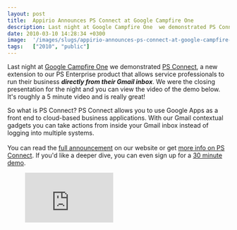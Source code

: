 ```yaml
---
layout: post
title:  Appirio Announces PS Connect at Google Campfire One
description: Last night at Google Campfire One  we demonstrated PS Connect , a new extension to our PS Enterprise product that allows service professionals to run their business directly from their Gmail inbox. We were the closing presentation for the night and you can view the video of the demo below. Its roughly a 5 minute video and is really great!  So what is PS Connect? PS Connect allows you to use Google Apps as a front end to cloud-based business applications. With our Gmail contextual gadgets you can
date: 2010-03-10 14:28:34 +0300
image:  '/images/slugs/appirio-announces-ps-connect-at-google-campfire-one.jpg'
tags:   ["2010", "public"]
---
```

<p>Last night at <a href="http://code.google.com/campfire/">Google Campfire One</a> we demonstrated <a href="http://www.appirio.com/products/PSEconnect.php" target="_blank">PS Connect</a>, a new extension to our PS Enterprise product that allows service professionals to run their business <strong><em>directly from their Gmail inbox</em></strong>. We were the closing presentation for the night and you can view the video of the demo below. It's roughly a 5 minute video and is really great!</strong></p>
<p>So what is PS Connect? PS Connect allows you to use Google Apps as a front end to cloud-based business applications. With our Gmail contextual gadgets you can take actions from inside your Gmail inbox instead of logging into multiple systems.<br /><br />You can read the <a href="http://blog.appirio.com/2010/03/google-campfire-one-enterprise-apps-get.html" target="_blank">full announcement</a> on our website or get <a href="http://www.appirio.com/products/PSEconnect.php" target="_blank">more info on PS Connect</a>. If you'd like a deeper dive, you can even sign up for a <a href="http://thecloud.appirio.com/PSE-Demo.html" target="_blank">30 minute demo</a>.</p>
<figure class="kg-card kg-embed-card"><iframe width="200" height="113" src="https://www.youtube.com/embed/sO0gSFBlhrI?feature=oembed" frameborder="0" allow="accelerometer; autoplay; clipboard-write; encrypted-media; gyroscope; picture-in-picture" allowfullscreen></iframe></figure>
